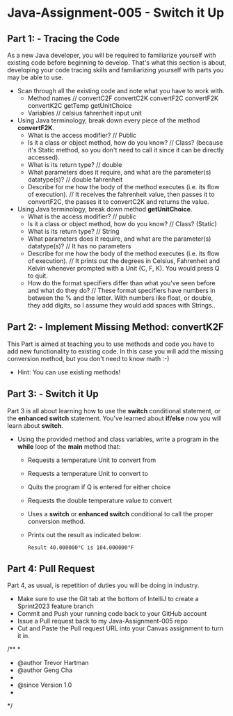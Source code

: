 # Java-Assignment-005 - Switch it Up

## Part 1: - Tracing the Code
As a new Java developer, you will be required to familiarize yourself with existing code before beginning to develop. That's what this section is about, developing your code tracing skills and familiarizing yourself with parts you may be able to use.
* Scan through all the existing code and note what you have to work with.
  * Method names  // convertC2F convertC2K convertF2C convertF2K convertK2C getTemp getUnitChoice
  * Variables  //  celsius fahrenheit input unit
* Using Java terminology, break down every piece of the method **convertF2K**.
  * What is the access modifier?  //  Public
  * Is it a class or object method, how do you know?  //  Class? (because it's Static method, so you don't need to call it since it can be directly accessed).
  * What is its return type?  //  double
  * What parameters does it require, and what are the parameter(s) datatype(s)?  //  double fahrenheit
  * Describe for me how the body of the method executes (i.e. its flow of execution).  //  It receives the fahrenheit value, then passes it to convertF2C, the passes it to convertC2K and returns the value.
* Using Java terminology, break down method **getUnitChoice**.
  * What is the access modifier?  //  public
  * Is it a class or object method, how do you know?  //  Class? (Static)
  * What is its return type?  //  String
  * What parameters does it require, and what are the parameter(s) datatype(s)?  //  It has no parameters
  * Describe for me how the body of the method executes (i.e. its flow of execution).  //  It prints out the degrees in Celsius, Fahrenheit and Kelvin whenever prompted with a Unit (C, F, K). You would press Q to quit.
  * How do the format specifiers differ than what you've seen before and what do they do?  //  These format specifiers have numbers in between the % and the letter. With numbers like float, or double, they add digits, so I assume they would add spaces with Strings..

## Part 2: - Implement Missing Method: convertK2F
This Part is aimed at teaching you to use methods and code you have to add new functionality to existing code. In this case you will add the missing conversion method, but you don't need to know math :-)
* Hint: You can use existing methods!

## Part 3: - Switch it Up
Part 3 is all about learning how to use the **switch** conditional statement, or the **enhanced switch** statement. You've learned about **if/else** now you will learn about **switch**.
* Using the provided method and class variables, write a program in the **while** loop of the **main** method that:
  * Requests a temperature Unit to convert from
  * Requests a temperature Unit to convert to
  * Quits the program if Q is entered for either choice
  * Requests the double temperature value to convert
  * Uses a **switch** or **enhanced switch** conditional to call the proper conversion method.
  * Prints out the result as indicated below:

        Result 40.000000°C is 104.000000°F

## Part 4: Pull Request
Part 4, as usual, is repetition of duties you will be doing in industry.
* Make sure to use the Git tab at the bottom of IntelliJ to create a Sprint2023 feature branch
* Commit and Push your running code back to your GitHub account
* Issue a Pull request back to my Java-Assignment-005 repo
* Cut and Paste the Pull request URL into your Canvas assignment to turn it in.

/**
*
* @author Trevor Hartman
* @author Geng Cha
*
* @since Version 1.0
*
*/